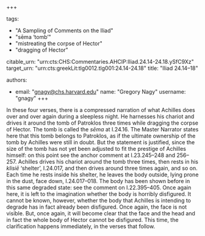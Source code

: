 +++

tags:
- "A Sampling of Comments on the Iliad"
- "sēma ‘tomb’"
- "mistreating the corpse of Hector"
- "dragging of Hector"

citable_urn: "urn:cts:CHS:Commentaries.AHCIP:Iliad.24.14-24.18.ySfC9Xz"
target_urn: "urn:cts:greekLit:tlg0012.tlg001:24.14-24.18"
title: "Iliad 24.14–18"

authors:
- email: "gnagy@chs.harvard.edu"
  name: "Gregory Nagy"
  username: "gnagy"
+++

<p>In these four verses, there is a compressed narration of what Achilles does over and over again during a sleepless night. He harnesses his chariot and drives it around the tomb of Patroklos three times while dragging the corpse of Hector. The tomb is called the <em>sēma</em> at I.24.16. The Master Narrator states here that this tomb belongs to Patroklos, as if the ultimate ownership of the tomb by Achilles were still in doubt. But the statement is justified, since the size of the tomb has not yet been adjusted to fit the prestige of Achilles himself: on this point see the anchor comment at I.23.245–248 and 256–257. Achilles drives his chariot around the tomb three times, then rests in his <em>klisiē</em> ‘shelter’, I.24.017, and then drives around three times again, and so on. Each time he rests inside his shelter, he leaves the body outside, lying prone in the dust, face down, I.24.017–018. The body has been shown before in this same degraded state: see the comment on I.22.395–405. Once again here, it is left to the imagination whether the body is horribly disfigured. It cannot be known, however, whether the body that Achilles is intending to degrade has in fact already been disfigured. Once again, the face is not visible. But, once again, it will become clear that the face and the head and in fact the whole body of Hector cannot be disfigured. This time, the clarification happens immediately, in the verses that follow.  </p>